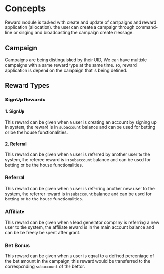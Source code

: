 # **Concepts**

Reward module is tasked with create and update of campaigns and reward application (allocation). the user can create a campaign through command-line or singing and broadcasting the campaign create message.

## **Campaign**

Campaigns are being distinguished by their UID, We can have multiple campaigns with a same reward type at the same time. so, reward application is depend on the campaign that is being defined.

## **Reward Types**

### **SignUp Rewards**

#### **1. SignUp**

This reward can be given when a user is creating an account by signing up in system, the reward is in `subaccount` balance and can be used for betting or be the house functionalities.

#### **2. Referral**

This reward can be given when a user is referred by another user to the system, the referee reward is in `subaccount` balance and can be used for betting or be the house functionalities.

### **Referral**

This reward can be given when a user is referring another new user to the system, the referrer reward is in `subaccount` balance and can be used for betting or be the house functionalities.

### **Affiliate**

This reward can be given when a lead generator company is referring a new user to the system, the affiliate reward is in the main account balance and can be be freely be spent after grant.

### **Bet Bonus**

This reward can be given when a user is equal to a defined percentage of the bet amount in the campaign, this reward would be transferred to the corresponding `subaccount` of the bettor.
